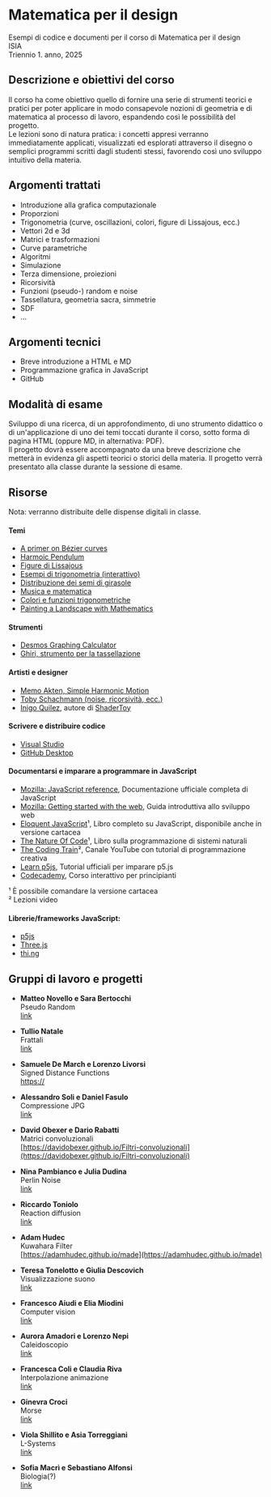 # Matematica per il design

Esempi di codice e documenti per il corso di Matematica per il design   
ISIA  
Triennio 1. anno, 2025  

## Descrizione e obiettivi del corso
Il corso ha come obiettivo quello di fornire una serie di strumenti teorici e pratici per poter applicare in modo consapevole nozioni di geometria e di matematica al processo di lavoro, espandendo così le possibilità del progetto.  
Le lezioni sono di natura pratica: i concetti appresi verranno immediatamente applicati, visualizzati ed esplorati attraverso il disegno o semplici programmi scritti dagli studenti stessi, favorendo così uno sviluppo intuitivo della materia.

## Argomenti trattati
- Introduzione alla grafica computazionale
- Proporzioni
- Trigonometria (curve, oscillazioni, colori, figure di Lissajous, ecc.)
- Vettori 2d e 3d
- Matrici e trasformazioni
- Curve parametriche
- Algoritmi
- Simulazione
- Terza dimensione, proiezioni
- Ricorsività
- Funzioni (pseudo-) random e noise
- Tassellatura, geometria sacra, simmetrie
- SDF
- …

## Argomenti tecnici
- Breve introduzione a HTML e MD
- Programmazione grafica in JavaScript
- GitHub

## Modalità di esame
Sviluppo di una ricerca, di un approfondimento, di uno strumento didattico o di un'applicazione di uno dei temi toccati durante il corso, sotto forma di pagina HTML (oppure MD, in alternativa: PDF).  
Il progetto dovrà essere accompagnato da una breve descrizione che metterà in evidenza gli aspetti teorici o storici della materia.
Il progetto verrà presentato alla classe durante la sessione di esame.

## Risorse

Nota: verranno distribuite delle dispense digitali in classe.

#### Temi
- [A primer on Bézier curves](https://pomax.github.io/bezierinfo)
- [Harmoic Pendulum](https://www.youtube.com/watch?v=yVkdfJ9PkRQ)
- [Figure di Lissajous](https://en.wikipedia.org/wiki/Lissajous_curve)
- [Esempi di trigonometria (interattivo)](https://www.mathsisfun.com/algebra/trigonometry.html)
- [Distribuzione dei semi di girasole](https://demonstrations.wolfram.com/SunflowerSeedArrangements/)
- [Musica e matematica](https://imaginary.org/sites/default/files/20190911-lala-booklet-v0.4-web-text.pdf)
- [Colori e funzioni trigonometriche](https://iquilezles.org/articles/palettes/)
- [Painting a Landscape with Mathematics](https://www.youtube.com/watch?v=BFld4EBO2RE)

#### Strumenti
- [Desmos Graphing Calculator](https://www.desmos.com/calculator)
- [Ghiri, strumento per la tassellazione](https://girihdesigner.com)

#### Artisti e designer
- [Memo Akten, Simple Harmonic Motion](https://vimeo.com/23539090)
- [Toby Schachmann (noise, ricorsività, ecc.)](http://tobyschachman.com)
- [Inigo Quilez](https://iquilezles.org), autore di [ShaderToy](https://shadertoy.com)

#### Scrivere e distribuire codice
- [Visual Studio](https://code.visualstudio.com)
- [GitHub Desktop](https://desktop.github.com)

#### Documentarsi e imparare a programmare in JavaScript
- [Mozilla: JavaScript reference](https://developer.mozilla.org/en-US/docs/Web/JavaScript), Documentazione ufficiale completa di JavaScript
- [Mozilla: Getting started with the web](https://developer.mozilla.org/en-US/docs/Learn/Getting_started_with_the_web), Guida introduttiva allo sviluppo web
- [Eloquent JavaScript](https://eloquentjavascript.net)¹, Libro completo su JavaScript, disponibile anche in versione cartacea
- [The Nature Of Code](https://natureofcode.com/random/)¹, Libro sulla programmazione di sistemi naturali
- [The Coding Train](https://thecodingtrain.com)², Canale YouTube con tutorial di programmazione creativa
- [Learn p5js](https://p5js.org/tutorials/), Tutorial ufficiali per imparare p5.js
- [Codecademy](https://www.codecademy.com/learn/introduction-to-javascript), Corso interattivo per principianti

¹ È possibile comandare la versione cartacea  
² Lezioni video  

#### Librerie/frameworks JavaScript:
- [p5js](https://p5js.org)
- [Three.js](https://threejs.org)
- [thi.ng](https://thi.ng)

## Gruppi di lavoro e progetti

- **Matteo Novello e Sara Bertocchi**   
Pseudo Random   
[link](link)  

- **Tullio Natale**  
Frattali  
[link](link)

- **Samuele De March e Lorenzo Livorsi**  
Signed Distance Functions    
[https://](link)

- **Alessandro Soli e Daniel Fasulo**  
Compressione JPG  
[link](link)

- **David Obexer e Dario Rabatti**  
Matrici convoluzionali  
[https://davidobexer.github.io/Filtri-convoluzionali](https://davidobexer.github.io/Filtri-convoluzionali)

- **Nina Pambianco e Julia Dudina**  
Perlin Noise   
[link](link)  

- **Riccardo Toniolo**  
Reaction diffusion  
[link](link)

- **Adam Hudec**   
Kuwahara Filter  
[https://adamhudec.github.io/made](https://adamhudec.github.io/made)

- **Teresa Tonelotto e Giulia Descovich**  
Visualizzazione suono  
[link](link)

- **Francesco Aiudi e Elia Miodini**  
Computer vision  
[link](link)

- **Aurora Amadori e Lorenzo Nepi**  
Caleidoscopio  
[link](link)

- **Francesca Coli e Claudia Riva**  
Interpolazione animazione  
[link](link)

- **Ginevra Croci**  
Morse  
[link](link)

- **Viola Shillito e Asia Torreggiani**  
L-Systems  
[link](link)

- **Sofia Macrì e Sebastiano Alfonsi**  
Biologia(?)  
[link](link)


